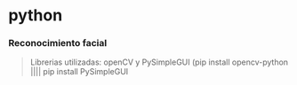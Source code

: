 # python

### Reconocimiento facial
> Librerias utilizadas: openCV y PySimpleGUI   (pip install opencv-python |||| pip install PySimpleGUI
